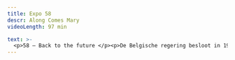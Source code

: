 ```yaml
---
title: Expo 58
descr: Along Comes Mary
videoLength: 97 min

text: >-
  <p>58 – Back to the future </p><p>De Belgische regering besloot in 1958 een wereldtentoonstelling te organiseren in de Heizel. Deze tentoonstelling stond volledig in het teken van het geloof in vrijheid en vooruitgang, dat zo kenmerkend was voor de jaren vijfig en zestig. Meer dan 42 miljoen mensen bezochten de wereldtentoonstelling, die door koning Boudewijn werd geopend met een oproep tot vrede en sociale en economische vooruitgang. </p><p>Een massaal publiek dat stomverbaasd was over dingen die we vandaag als vanzelfsprekend beschouwen. Dwarrelend door de verschillende paviljoenen, starend naar wat men modern en vooruitstrevend noemde en bezorgd over de futuristische bouwstijlen waarvan men dacht dat de voorovergebogen gevels het mogelijk niet zouden trekken. &nbsp;</p><p>Inderdaad … het is alweer 60 jaar geleden. </p><p>Meer dan voldoende redenen om de herinnering aan dit wereldevent van onder het stof te halen. </p><p>Weet u nog dat er Expo-brood bestond? En Expo-ijs? </p><p>En dat er zelfs een Côte - d’ Or paviljoen was? En kent u de beroemde Expo-ster nog? </p><p>En mogelijk weet u ook nog welke muziek ons toen beroerde? </p><p> Mary en haar muzikanten hebben het alvast voor u opgezocht en brengen de muziek van toen weer helemaal tot leven doorheen deze fijne muzikale ode aan Expo 58. Op een manier zoals alleen Along Comes Mary dat kan.</p><h5>Credits</h5><p>Marijke Hulsmans - zang</p><p>Fabio Canini - gitaar, keyboards</p><p>Rob Vanspauwen - contrabas</p><p>Daniel Daemen - saxofoon, klarinet</p><p>Daniel Vanderhoydonks - hammond, trompet, drums</p><p>‍</p><p>Opname als livestream op 26 september 2019 door Moose-Stache en <a href="http://www.beeldstorm.be" target="_blank">Beeldstorm</a> (Jan Bosteels)</p>
---
```

